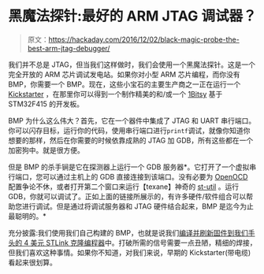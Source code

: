 # 黑魔法探针:最好的 ARM JTAG 调试器？

> 原文：<https://hackaday.com/2016/12/02/black-magic-probe-the-best-arm-jtag-debugger/>

我们并不总是 JTAG，但当我们这样做时，我们会使用一个黑魔法探针。这是一个完全开放的 ARM 芯片调试发电站。如果你对小型 ARM 芯片编程，而你没有 BMP，你需要一个 BMP。现在，这些小宝石的主要生产商之一正在运行一个 [Kickstarter](https://www.kickstarter.com/projects/esden/1bitsy-and-black-magic-probe-demystifying-arm-prog) ，在那里你可以得到一个制作精美的和/或一个 [1Bitsy](https://hackaday.io/page/2540-1bitsy-firmware-development-with-the-lights-on) 基于 STM32F415 的开发板。

BMP 为什么这么伟大？首先，它在一个器件中集成了 JTAG 和 UART 串行端口。你可以闪存目标，运行你的代码，使用串行端口进行`printf`调试，就像你知道你想要的那样，然后在你需要的时候依靠成熟的 JTAG 加 GDB，所有这些都在一个加密狗中。就是很方便。

但是 BMP 的杀手锏是它在探测器上运行一个 GDB 服务器*。它打开了一个虚拟串行端口，您可以通过主机上的 GDB 直接连接到该端口。没有必要为 [OpenOCD](http://openocd.org/) 配置争论不休，或者打开第二个窗口来运行【texane】神奇的 [st-util](https://github.com/texane/stlink) 。运行 GDB，你就可以调试了。正如上面的链接所展示的，有许多硬件/软件组合可以帮助您进行调试。但是通过将调试服务器和 JTAG 硬件结合起来，BMP 是迄今为止最聪明的。*

充分披露:我们使用我们自己构建的 BMP，也就是说我们[编译并刷新固件到我们手头的 4 美元 STLink 克隆编程器](http://embdev.net/articles/STM_Discovery_as_Black_Magic_Probe#Building_Firmware_for_ST_Link_V2_Clones_and_Flash_Using_Two_Cheap_Clones)中。打破所需的信号需要一点丑陋，精细的焊接，但我们喜欢这种事情。如果你不知道，对我们来说，早期的 Kickstarter(带电缆)看起来很划算。